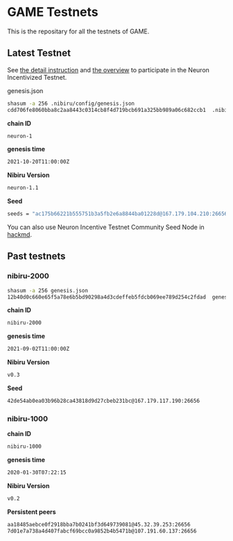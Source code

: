 # GAME Testnets
This is the repositary for all the testnets of GAME.

## Latest Testnet

See [the detail instruction](./neuron-1/detail.md) and [the overview](./neuron-1/README.md) to participate in the Neuron Incentivized Testnet.


genesis.json
```sh
shasum -a 256 .nibiru/config/genesis.json
cdd706fe8060bba8c2aa8443c0314cb8f4d719bcb691a325bb989a06c682ccb1  .nibiru/config/genesis.json
```

**chain ID**

```sh
neuron-1
```

**genesis time**

```sh
2021-10-20T11:00:00Z
```

**Nibiru Version**

```sh
neuron-1.1
```

**Seed**
```sh
seeds = "ac175b66221b555751b3a5fb2e6a8844ba01228d@167.179.104.210:26656"
```

You can also use Neuron Incentive Testnet Community Seed Node in [hackmd](https://hackmd.io/y_JUOikHTvudW90oGySdWw).

## Past testnets

### nibiru-2000

```sh
shasum -a 256 genesis.json
12b40d0c660e65f5a78e6b5bd90298a4d3cdeffeb5fdcb069ee789d254c2fdad  genesis.json
```

**chain ID**

```sh
nibiru-2000
```

**genesis time**

```sh
2021-09-02T11:00:00Z
```

**Nibiru Version**

```sh
v0.3
```

**Seed**

```sh
42de54ab0ea03b96b28ca43818d9d27cbeb231bc@167.179.117.190:26656
```

### nibiru-1000

**chain ID**

```sh
nibiru-1000
```

**genesis time**

```sh
2020-01-30T07:22:15
```

**Nibiru Version**

```sh
v0.2
```

**Persistent peers**

```sh
aa18485aebce0f2918bba7b0241bf3d649739081@45.32.39.253:26656
7d01e7a738a4d407fabcf69bcc0a9852b4b5471b@107.191.60.137:26656
```
